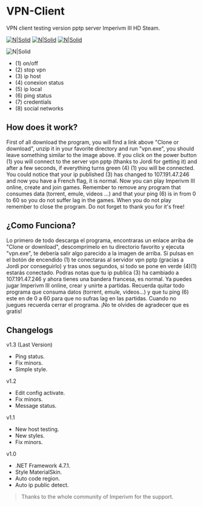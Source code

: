 # VPN-Client

VPN client testing version pptp server Imperivm III HD Steam.

[![N|Solid](https://i.imgur.com/ZIKPTi2.png)](https://discord.gg/RErjBq8)  [![N|Solid](https://i.imgur.com/hBSJB6X.png)](https://github.com/fabiomarigo7/imperivm-steam) [![N|Solid](https://i.imgur.com/DOMgrz2.png)](https://twitter.com/d4nijerez)

![N|Solid](https://i.imgur.com/YMroxfh.png)  

- (1) on/off
- (2) stop vpn
- (3) ip host
- (4) conexion status
- (5) ip local
- (6) ping status
- (7) credentials
- (8) social networks

## How does it work? 
First of all download the program, you will find a link above "Clone or download", unzip it in your favorite directory and run "vpn.exe", you should leave something similar to the image above. If you click on the power button (1) you will connect to the server vpn pptp (thanks to Jordi for getting it) and after a few seconds, if everything turns green (4) (1) you will be connected. You could notice that your ip published (3) has changed to 107.191.47.246 and now you have a French flag, it is normal. Now you can play Imperivm III online, create and join games. Remember to remove any program that consumes data (torrent, emule, videos ...) and that your ping (6) is in from 0 to 60 so you do not suffer lag in the games. When you do not play remember to close the program. Do not forget to thank you for it's free!

## ¿Como Funciona? 
Lo primero de todo descarga el programa, encontraras un enlace arriba de "Clone or download", descomprímelo en tu directorio favorito y ejecuta "vpn.exe", te debería salir algo parecido a la imagen de arriba. Si pulsas en el botón de encendido (1) te conectaras al servidor vpn pptp (gracias a Jordi por conseguirlo) y tras unos segundos, si todo se pone en verde (4)(1) estarás conectado. Podras notas que tu ip publica (3) ha cambiado a 107.191.47.246 y ahora tienes una bandera francesa, es normal. Ya puedes jugar Imperivm III online, crear y unirte a partidas. Recuerda quitar todo programa que consuma datos (torrent, emule, videos...) y que tu ping (6) este en de 0 a 60 para que no sufras lag en las partidas. Cuando no juegues recuerda cerrar el programa. ¡No te olvides de agradecer que es gratis!

## Changelogs

v1.3 (Last Version)
- Ping status.
- Fix minors.
- Simple style.

v1.2
- Edit config activate.
- Fix minors.
- Message status.

v1.1 
- New host testing.
- New styles.
- Fix minors.

v1.0
- .NET Framework 4.7.1.
- Style MaterialSkin.
- Auto code region.
- Auto ip public detect.

> Thanks to the whole community of Imperivm for the support.
